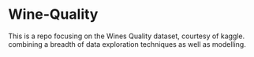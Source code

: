 # Wine-Quality
This is a repo focusing on the Wines Quality dataset, courtesy of kaggle. combining a breadth of data exploration techniques as well as modelling.
